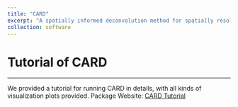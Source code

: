 ```yaml
---
title: "CARD"
excerpt: "A spatially informed deconvolution method for spatially resolved transcriptomics"
collection: software
---
```


# Tutorial of CARD
------
We provided a tutorial for running CARD in details, with all kinds of visualization plots provided. 
Package Website: [CARD Tutorial](https://yma-lab.github.io/CARD/)
